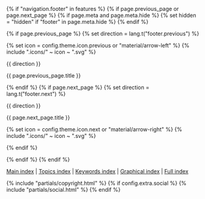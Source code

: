 {% if "navigation.footer" in features %} {% if page.previous_page or
page.next_page %} {% if page.meta and page.meta.hide %} {% set hidden =
"hidden" if "footer" in page.meta.hide %} {% endif %}

{% if page.previous_page %} {% set direction = lang.t("footer.previous")
%} <a href="%7B%7B-page.previous_page.url-%7C-url-%7D%7D"
class="md-footer__link md-footer__link--prev"
aria-label="{{ direction }}: {{ page.previous_page.title | e }}"></a>

<div class="md-footer__button md-icon">

{% set icon = config.theme.icon.previous or "material/arrow-left" %} {%
include ".icons/" ~ icon ~ ".svg" %}

</div>

<div class="md-footer__title">

<span class="md-footer__direction"> {{ direction }} </span>

<div class="md-ellipsis">

{{ page.previous_page.title }}

</div>

</div>

{% endif %} {% if page.next_page %} {% set direction =
lang.t("footer.next") %}
<a href="%7B%7B-page.next_page.url-%7C-url-%7D%7D"
class="md-footer__link md-footer__link--next"
aria-label="{{ direction }}: {{ page.next_page.title | e }}"></a>

<div class="md-footer__title">

<span class="md-footer__direction"> {{ direction }} </span>

<div class="md-ellipsis">

{{ page.next_page.title }}

</div>

</div>

<div class="md-footer__button md-icon">

{% set icon = config.theme.icon.next or "material/arrow-right" %} {%
include ".icons/" ~ icon ~ ".svg" %}

</div>

{% endif %}

{% endif %} {% endif %}

<div class="md-footer-meta md-typeset">

[Main index](./index.md) \| [Topics index](./topics.md) \| [Keywords
index](./keywords.md) \| [Graphical index](./graphical_index.md) \|
[Full index](./full_index.md)  

<div class="md-footer-meta__inner md-grid">

{% include "partials/copyright.html" %} {% if config.extra.social %} {%
include "partials/social.html" %} {% endif %}

</div>

</div>
